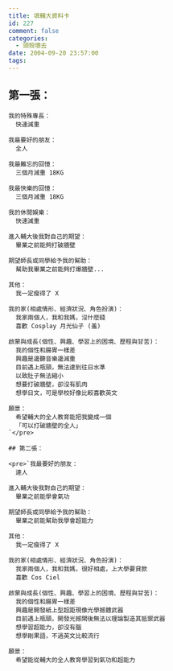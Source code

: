```yaml
---
title: 填輔大資料卡
id: 227
comment: false
categories:
  - 頭殼壞去
date: 2004-09-20 23:57:00
tags:
---
```


## 第一張：

    我的特殊專長：
      快速減重

    我最要好的朋友：
      全人

    我最難忘的回憶：
      三個月減重 18KG

    我最快樂的回憶：
      三個月減重 18KG

    我的休閒娛樂：
      快速減重

    進入輔大後我對自己的期望：
      畢業之前能夠打破牆壁

    期望師長或同學給予我的幫助：
      幫助我畢業之前能夠打爆牆壁...

    其他：
      我一定瘦得了 X

    我的家(相處情形、經濟狀況、角色扮演)：
      我家兩個人，我和我媽，沒什麼錢
      喜歡 Cosplay 月光仙子 (羞)

    啟蒙與成長(個性、興趣、學習上的困境、歷程與甘苦)：
      我的個性和腸胃一樣差
      興趣是邊聽音樂邊減重
      目前遇上瓶頸，無法達到往日水準
      以致肚子無法縮小
      想要打破牆壁，卻沒有肌肉
      想學日文，可是學校好像比較喜歡英文

    願景：
      希望輔大的全人教育能把我變成一個
      「可以打破牆壁的全人」
    `</pre>

    ## 第二張：

    <pre>`我最要好的朋友：
      達人

    進入輔大後我對自己的期望：
      畢業之前能學會氣功

    期望師長或同學給予我的幫助：
      畢業之前能幫助我學會超能力

    其他：
      我一定瘦得了 X

    我的家(相處情形、經濟狀況、角色扮演)：
      我家兩個人，我和我媽，很好相處，上大學要貸款
      喜歡 Cos Ciel

    啟蒙與成長(個性、興趣、學習上的困境、歷程與甘苦)：
      我的個性和腸胃一樣差
      興趣是開發紙上型超距現像光學撼體武器
      目前遇上瓶頸，開發光撼閘後無法以理論製造其抵禦武器
      想學習超能力，卻沒有腦
      想學剛果語，不過英文比較流行

    願景：
      希望能從輔大的全人教育學習到氣功和超能力
    